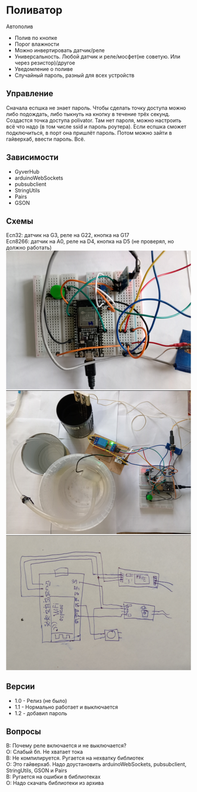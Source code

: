 # Поливатор
Автополив
- Полив по кнопке
- Порог влажности
- Можно инвертировать датчик/реле
- Универсальность. Любой датчик и реле/мосфет(не советую. Или через резистор)/другое 
- Уведомление о поливе
- Случайный пароль, разный для всех устройств

## Управление
Сначала еспшка не знает пароль. Чтобы сделать точку доступа можно либо подождать, либо тыкнуть на кнопку в течение трёх секунд.
Создастся точка доступа polivator. Там нет пароля, можно настроить всё что надо (в том числе ssid и пароль роутера).
Если еспшка сможет подключиться, в порт она пришлёт пароль. Потом можно зайти в гайверхаб, ввести пароль. Всё.

## Зависимости
- GyverHub
- arduinoWebSockets
- pubsubclient
- StringUtils
- Pairs
- GSON

## Схемы
Есп32: датчик на G3, реле на G22, кнопка на G17  
Есп8266: датчик на А0, реле на D4, кнопка на D5 (не проверял, но должно работать)  
![SCHEME](https://github.com/Yura4213/polivator/blob/main/schemes/esp32.jpg)  
![SCHEME](https://github.com/Yura4213/polivator/blob/main/schemes/esp32_v2.jpg)  
![SCHEME](https://github.com/Yura4213/polivator/blob/main/schemes/esp8266.jpg)

## Версии
- 1.0 - Релиз (не было)
- 1.1 - Нормально работает и выключается
- 1.2 - добавил пароль

## Вопросы
В: Почему реле включается и не выключается?  
О: Слабый бп. Не хватает тока  
В: Не компилируется. Ругается на нехватку библиотек  
О: Это гайверхаб. Надо доустановить arduinoWebSockets, pubsubclient, StringUtils, GSON и Pairs  
В: Ругается на ошибки в библиотеках  
О: Надо скачать библиотеки из архива